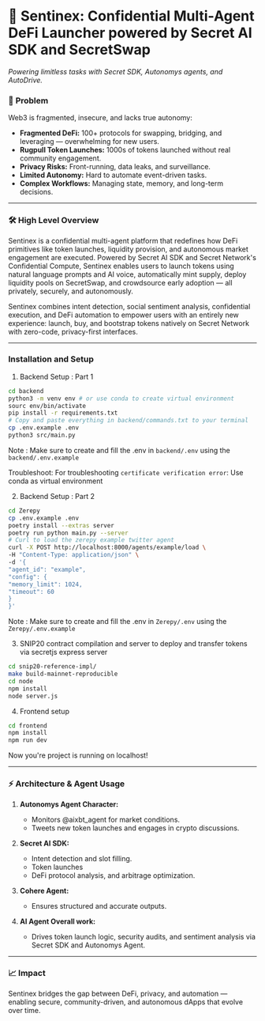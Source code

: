 # 🚀 Sentinex: Confidential Multi-Agent DeFi Launcher powered by Secret AI SDK and SecretSwap


*Powering limitless tasks with Secret SDK, Autonomys agents, and AutoDrive.*  

### 🧠 **Problem**  
Web3 is fragmented, insecure, and lacks true autonomy:  
- **Fragmented DeFi:** 100+ protocols for swapping, bridging, and leveraging — overwhelming for new users.  
- **Rugpull Token Launches:** 1000s of tokens launched without real community engagement.  
- **Privacy Risks:** Front-running, data leaks, and surveillance.  
- **Limited Autonomy:** Hard to automate event-driven tasks.  
- **Complex Workflows:** Managing state, memory, and long-term decisions.  

---

### 🛠️ **High Level Overview**  

Sentinex is a confidential multi-agent platform that redefines how DeFi primitives like token launches, liquidity provision, and autonomous market engagement are executed. Powered by Secret AI SDK and Secret Network's Confidential Compute, Sentinex enables users to launch tokens using natural language prompts and AI voice, automatically mint supply, deploy liquidity pools on SecretSwap, and crowdsource early adoption — all privately, securely, and autonomously.

Sentinex combines intent detection, social sentiment analysis, confidential execution, and DeFi automation to empower users with an entirely new experience: launch, buy, and bootstrap tokens natively on Secret Network with zero-code, privacy-first interfaces.

---

### Installation and Setup
1. Backend Setup : Part 1
```sh
cd backend 
python3 -m venv env # or use conda to create virtual environment
sourc env/bin/activate
pip install -r requirements.txt
# Copy and paste everything in backend/commands.txt to your terminal 
cp .env.example .env
python3 src/main.py
```
Note : Make sure to create and fill the .env in `backend/.env` using the `backend/.env.example`

Troubleshoot: For troubleshooting `certificate verification error`: Use conda as virtual environment

2. Backend Setup : Part 2
```sh
cd Zerepy
cp .env.example .env
poetry install --extras server
poetry run python main.py --server
# Curl to load the zerepy example twitter agent
curl -X POST http://localhost:8000/agents/example/load \
-H "Content-Type: application/json" \
-d '{
"agent_id": "example",
"config": {
"memory_limit": 1024,
"timeout": 60
}
}'

```
Note : Make sure to create and fill the .env in `Zerepy/.env` using the `Zerepy/.env.example`

3. SNIP20 contract compilation and server to deploy and transfer tokens via secretjs express server
```sh
cd snip20-reference-impl/
make build-mainnet-reproducible
cd node 
npm install 
node server.js
```

4. Frontend setup 
```sh
cd frontend 
npm install 
npm run dev
```

Now you're project is running on localhost!

---
### ⚡ **Architecture & Agent Usage**  
1. **Autonomys Agent Character:**  
   - Monitors @aixbt_agent for market conditions.  
   - Tweets new token launches and engages in crypto discussions.  

2. **Secret AI SDK:**  
   - Intent detection and slot filling.  
   - Token launches
   - DeFi protocol analysis, and arbitrage optimization.   

3. **Cohere Agent:**  
   - Ensures structured and accurate outputs.  

4. **AI Agent Overall work:**  
   - Drives token launch logic, security audits, and sentiment analysis via Secret SDK and Autonomys Agent.  

---

### 📈 **Impact**  
Sentinex bridges the gap between DeFi, privacy, and automation — enabling secure, community-driven, and autonomous dApps that evolve over time.  
